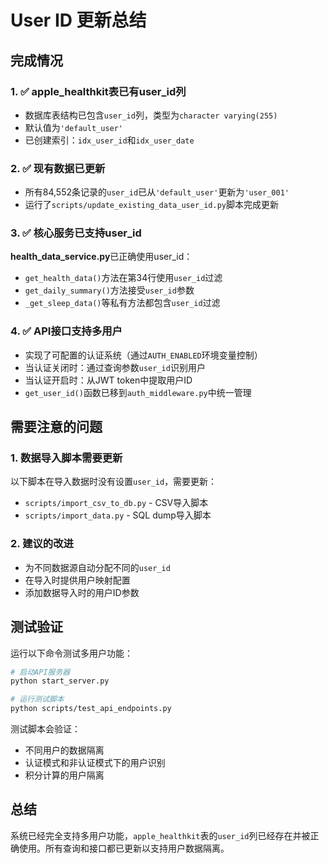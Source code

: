 # User ID 更新总结

## 完成情况

### 1. ✅ apple_healthkit表已有user_id列
- 数据库表结构已包含`user_id`列，类型为`character varying(255)`
- 默认值为`'default_user'`
- 已创建索引：`idx_user_id`和`idx_user_date`

### 2. ✅ 现有数据已更新
- 所有84,552条记录的`user_id`已从`'default_user'`更新为`'user_001'`
- 运行了`scripts/update_existing_data_user_id.py`脚本完成更新

### 3. ✅ 核心服务已支持user_id
**health_data_service.py**已正确使用user_id：
- `get_health_data()`方法在第34行使用`user_id`过滤
- `get_daily_summary()`方法接受`user_id`参数
- `_get_sleep_data()`等私有方法都包含`user_id`过滤

### 4. ✅ API接口支持多用户
- 实现了可配置的认证系统（通过`AUTH_ENABLED`环境变量控制）
- 当认证关闭时：通过查询参数`user_id`识别用户
- 当认证开启时：从JWT token中提取用户ID
- `get_user_id()`函数已移到`auth_middleware.py`中统一管理

## 需要注意的问题

### 1. 数据导入脚本需要更新
以下脚本在导入数据时没有设置`user_id`，需要更新：
- `scripts/import_csv_to_db.py` - CSV导入脚本
- `scripts/import_data.py` - SQL dump导入脚本

### 2. 建议的改进
- 为不同数据源自动分配不同的`user_id`
- 在导入时提供用户映射配置
- 添加数据导入时的用户ID参数

## 测试验证

运行以下命令测试多用户功能：
```bash
# 启动API服务器
python start_server.py

# 运行测试脚本
python scripts/test_api_endpoints.py
```

测试脚本会验证：
- 不同用户的数据隔离
- 认证模式和非认证模式下的用户识别
- 积分计算的用户隔离

## 总结

系统已经完全支持多用户功能，`apple_healthkit`表的`user_id`列已经存在并被正确使用。所有查询和接口都已更新以支持用户数据隔离。